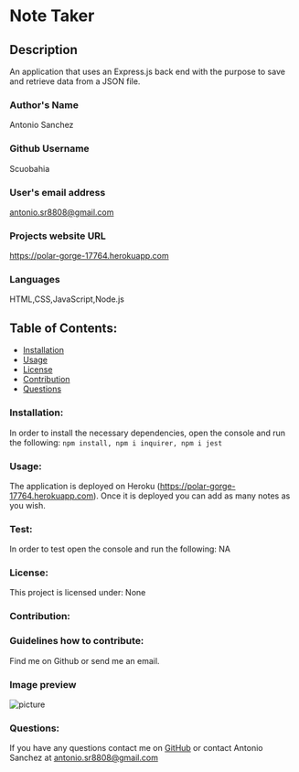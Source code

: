 # Note Taker 
## Description
An application that uses an Express.js back end with the purpose to save and retrieve data from a JSON file.
### Author's Name
Antonio Sanchez
### Github Username
Scuobahia
### User's email address
antonio.sr8808@gmail.com
### Projects website URL
https://polar-gorge-17764.herokuapp.com
### Languages
HTML,CSS,JavaScript,Node.js
## Table of Contents:
- [Installation](#installation)
- [Usage](#usage)
- [License](#license)
- [Contribution](#contribution)
- [Questions](#questions)
### Installation:
In order to install the necessary dependencies, open the console and run the following:
```npm install, npm i inquirer, npm i jest```
### Usage:
The application is deployed on Heroku (https://polar-gorge-17764.herokuapp.com). Once it is deployed you can add as many notes as you wish.
### Test:
In order to test open the console and run the following:
NA
### License:
This project is licensed under:
None
### Contribution:

### Guidelines how to contribute:
Find me on Github or send me an email. 
### Image preview
![picture](./images/me.jpeg)
### Questions:
If you have any questions contact me on [GitHub](https://github.com/Scuobahia) or contact 
Antonio Sanchez at antonio.sr8808@gmail.com
